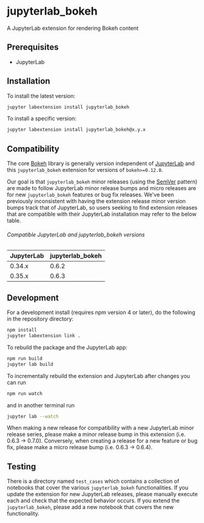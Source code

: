 # jupyterlab_bokeh

A JupyterLab extension for rendering Bokeh content

## Prerequisites

* JupyterLab

## Installation

To install the latest version:

```bash
jupyter labextension install jupyterlab_bokeh
```

To install a specific version:

```bash
jupyter labextension install jupyterlab_bokeh@x.y.x
```

## Compatibility

The core [Bokeh](https://github.com/bokeh/bokeh) library is generally version independent of
[JupyterLab](https://github.com/jupyterlab/jupyterlab) and this ``jupyterlab_bokeh`` extension for versions
of ``bokeh>=0.12.0``.

Our goal is that ``jupyterlab_bokeh`` minor releases (using the [SemVer](https://semver.org/) pattern) are
made to follow JupyterLab minor release bumps and micro releases are for new ``jupyterlab_bokeh`` features
or bug fix releases. We've been previously inconsistent with having the extension release minor version bumps
track that of JupyterLab, so users seeking to find extension releases that are compatible with their JupyterLab
installation may refer to the below table.

###### Compatible JupyterLab and jupyterlab_bokeh versions

| JupyterLab    | jupyterlab_bokeh |
| ------------- | ---------------- |
| 0.34.x        | 0.6.2            |
| 0.35.x        | 0.6.3            |

## Development

For a development install (requires npm version 4 or later), do the following in the repository directory:

```bash
npm install
jupyter labextension link .
```

To rebuild the package and the JupyterLab app:

```bash
npm run build
jupyter lab build
```

To incrementally rebuild the extension and JupyterLab after changes you can run

```bash
npm run watch
```

and in another terminal run

```bash
jupyter lab --watch
```

When making a new release for compatibility with a new JupyterLab minor release series, please make a minor
release bump in this extension (i.e. 0.6.3 -> 0.7.0). Conversely, when creating a release for a new feature or bug fix,
please make a micro release bump (i.e. 0.6.3 -> 0.6.4).

## Testing

There is a directory named ``test_cases`` which contains a collection of notebooks that cover the various ``jupyterlab_bokeh``
functionalities. If you update the extension for new JupyterLab releases, please manually execute each and check that the
expected behavior occurs. If you extend the ``jupyterlab_bokeh``, please add a new notebook that covers the new functionality.
